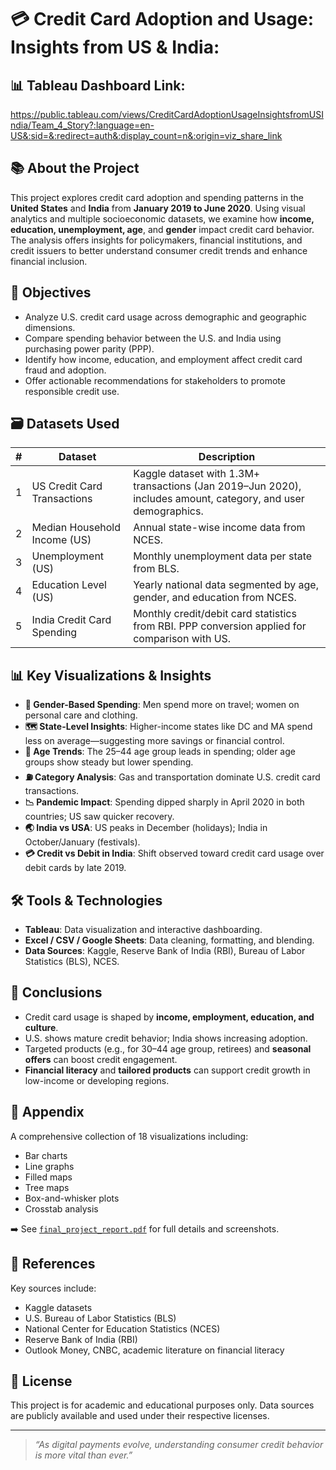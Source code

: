 # 💳 Credit Card Adoption and Usage: Insights from US & India:

## 📊 Tableau Dashboard Link: 
https://public.tableau.com/views/CreditCardAdoptionUsageInsightsfromUSIndia/Team_4_Story?:language=en-US&:sid=&:redirect=auth&:display_count=n&:origin=viz_share_link 

## 📚 About the Project

This project explores credit card adoption and spending patterns in the **United States** and **India** from **January 2019 to June 2020**. Using visual analytics and multiple socioeconomic datasets, we examine how **income, education, unemployment, age**, and **gender** impact credit card behavior. The analysis offers insights for policymakers, financial institutions, and credit issuers to better understand consumer credit trends and enhance financial inclusion.

## 🎯 Objectives

- Analyze U.S. credit card usage across demographic and geographic dimensions.
- Compare spending behavior between the U.S. and India using purchasing power parity (PPP).
- Identify how income, education, and employment affect credit card fraud and adoption.
- Offer actionable recommendations for stakeholders to promote responsible credit use.

## 🗃️ Datasets Used

| # | Dataset | Description |
|---|---------|-------------|
| 1 | US Credit Card Transactions | Kaggle dataset with 1.3M+ transactions (Jan 2019–Jun 2020), includes amount, category, and user demographics. |
| 2 | Median Household Income (US) | Annual state-wise income data from NCES. |
| 3 | Unemployment (US) | Monthly unemployment data per state from BLS. |
| 4 | Education Level (US) | Yearly national data segmented by age, gender, and education from NCES. |
| 5 | India Credit Card Spending | Monthly credit/debit card statistics from RBI. PPP conversion applied for comparison with US. |

## 📊 Key Visualizations & Insights

- **🧍 Gender-Based Spending**: Men spend more on travel; women on personal care and clothing.
- **🗺️ State-Level Insights**: Higher-income states like DC and MA spend less on average—suggesting more savings or financial control.
- **🎂 Age Trends**: The 25–44 age group leads in spending; older age groups show steady but lower spending.
- **⛽ Category Analysis**: Gas and transportation dominate U.S. credit card transactions.
- **📉 Pandemic Impact**: Spending dipped sharply in April 2020 in both countries; US saw quicker recovery.
- **🌏 India vs USA**: US peaks in December (holidays); India in October/January (festivals).
- **💳 Credit vs Debit in India**: Shift observed toward credit card usage over debit cards by late 2019.

## 🛠️ Tools & Technologies

- **Tableau**: Data visualization and interactive dashboarding.
- **Excel / CSV / Google Sheets**: Data cleaning, formatting, and blending.
- **Data Sources**: Kaggle, Reserve Bank of India (RBI), Bureau of Labor Statistics (BLS), NCES.

## 📌 Conclusions

- Credit card usage is shaped by **income, employment, education, and culture**.
- U.S. shows mature credit behavior; India shows increasing adoption.
- Targeted products (e.g., for 30–44 age group, retirees) and **seasonal offers** can boost credit engagement.
- **Financial literacy** and **tailored products** can support credit growth in low-income or developing regions.


## 📎 Appendix

A comprehensive collection of 18 visualizations including:
- Bar charts
- Line graphs
- Filled maps
- Tree maps
- Box-and-whisker plots
- Crosstab analysis

➡️ See [`final_project_report.pdf`](./final_project_report.pdf) for full details and screenshots.

## 🔗 References

Key sources include:
- Kaggle datasets
- U.S. Bureau of Labor Statistics (BLS)
- National Center for Education Statistics (NCES)
- Reserve Bank of India (RBI)
- Outlook Money, CNBC, academic literature on financial literacy

## 📝 License

This project is for academic and educational purposes only. Data sources are publicly available and used under their respective licenses.

---

> _“As digital payments evolve, understanding consumer credit behavior is more vital than ever.”_
